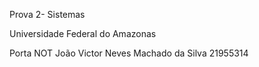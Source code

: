 Prova 2- Sistemas 

Universidade Federal do Amazonas

Porta NOT
João Victor Neves Machado da Silva
21955314
